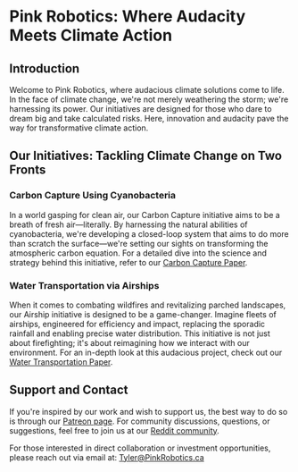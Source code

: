# Pink Robotics: Where Audacity Meets Climate Action

## Introduction
Welcome to Pink Robotics, where audacious climate solutions come to life. In the face of climate change, we're not merely weathering the storm; we're harnessing its power. Our initiatives are designed for those who dare to dream big and take calculated risks. Here, innovation and audacity pave the way for transformative climate action.

## Our Initiatives: Tackling Climate Change on Two Fronts

### Carbon Capture Using Cyanobacteria
In a world gasping for clean air, our Carbon Capture initiative aims to be a breath of fresh air—literally. By harnessing the natural abilities of cyanobacteria, we're developing a closed-loop system that aims to do more than scratch the surface—we're setting our sights on transforming the atmospheric carbon equation. For a detailed dive into the science and strategy behind this initiative, refer to our [Carbon Capture Paper](https://github.com/PinkRobotics/PinkRobotics/blob/main/CarbonCapture.md).

### Water Transportation via Airships
When it comes to combating wildfires and revitalizing parched landscapes, our Airship initiative is designed to be a game-changer. Imagine fleets of airships, engineered for efficiency and impact, replacing the sporadic rainfall and enabling precise water distribution. This initiative is not just about firefighting; it's about reimagining how we interact with our environment. For an in-depth look at this audacious project, check out our [Water Transportation Paper](WaterTransport.md).


## Support and Contact
If you're inspired by our work and wish to support us, the best way to do so is through our [Patreon page](https://www.patreon.com/PinkRobotics). For community discussions, questions, or suggestions, feel free to join us at our [Reddit community](https://www.reddit.com/r/PinkRobotics/).

For those interested in direct collaboration or investment opportunities, please reach out via email at: Tyler@PinkRobotics.ca
